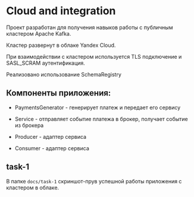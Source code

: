 # Cloud and integration

Проект разработан для получения навыков работы с публичным кластером Apache Kafka.

Кластер развернут в облаке Yandex Cloud.

При взаимодействии с кластером используется TLS подключение и SASL_SCRAM аутентификация.

Реализовано использование SchemaRegistry

## Компоненты приложения:

- PaymentsGenerator - генерирует платеж и передает его сервису

- Service - отправляет событие платежа в брокер, получает событие из брокера

- Producer - адаптер сервиса

- Consumer - адаптер сервиса

## task-1

В папке `docs/task-1` скриншот-прув успешной работы приложения с кластером в облаке.
